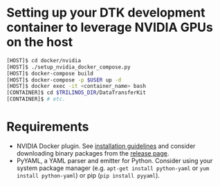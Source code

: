 # Setting up your DTK development container to leverage NVIDIA GPUs on the host
```bash
[HOST]$ cd docker/nvidia
[HOST]$ ./setup_nvidia_docker_compose.py
[HOST]$ docker-compose build
[HOST]$ docker-compose -p $USER up -d
[HOST]$ docker exec -it <container_name> bash
[CONTAINER]$ cd $TRILINOS_DIR/DataTransferKit
[CONTAINER]$ # etc.
```

# Requirements
* NVIDIA Docker plugin.  See [installation guidelines](https://github.com/NVIDIA/nvidia-docker/wiki/Installation) and consider downloading binary packages from the [release page](https://github.com/NVIDIA/nvidia-docker/releases).
* PyYAML, a YAML parser and emitter for Python.  Consider using your system package manager (e.g. `apt-get install python-yaml` or `yum install python-yaml`) or pip (`pip install pyyaml`).
